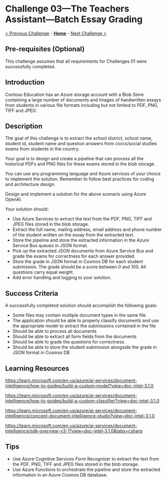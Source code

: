 # Challenge 03—The Teachers Assistant—Batch Essay Grading

[< Previous Challenge](./Challenge-02.md) - **[Home](../README.md)** - [Next Challenge >](./Challenge-04.md)

## Pre-requisites (Optional)

This challenge assumes that all requirements for Challenges 01 were successfully completed.

## Introduction

Contoso Education has an Azure storage account with a Blob Store containing a large number of documents and Images of handwritten essays from students in various file formats including but not limited to PDF, PNG, TIFF and JPEG.

## Description

The goal of this challenge is to extract the school district, school name, student id, student name and question answers from civics/social studies exams from students in the country.

Your goal is to design and create a pipeline that can process all the historical PDFs and PNG files for these exams stored in the blob storage.

You can use any programming language and Azure services of your choice to implement the solution. Remember to follow best practices for coding and architecture design.

Design and implement a solution for the above scenario using Azure OpenAI.

Your solution should:

- Use Azure Services to extract the text from the PDF, PNG, TIFF and JPEG files stored in the blob storage.
- Extract the full name, mailing address, email address and phone number of the student written on the essay from the extracted text.
- Store the pipeline and store the extracted information in the Azure Service Bus queues in JSON format.
- Pick up the extracted JSON documents from Azure Service Bus and grade the exams for correctness for each answer provided.
- Store the grade in JSON format in Cosmos DB for each student submission. The grade should be a score between 0 and 100. All questions carry equal weight.
- Add error handling and logging to your solution.

## Success Criteria

A successfully completed solution should accomplish the following goals:

- Some files may contain multiple document types in the same file.
- The application should be able to properly classify documents and use the appropriate model to extract the submissions contained in the file
- Should be able to process all documents
- Should be able to extract all form fields from the documents
- Should be able to grade the questions for correctness.
- Should be able to store the student submission alongside the grade in JSON format in Cosmos DB


## Learning Resources

https://learn.microsoft.com/en-us/azure/ai-services/document-intelligence/how-to-guides/build-a-custom-model?view=doc-intel-3.1.0

https://learn.microsoft.com/en-us/azure/ai-services/document-intelligence/how-to-guides/build-a-custom-classifier?view=doc-intel-3.1.0

https://learn.microsoft.com/en-us/azure/ai-services/document-intelligence/concept-document-intelligence-studio?view=doc-intel-3.1.0

https://learn.microsoft.com/en-us/azure/ai-services/document-intelligence/sdk-overview-v3-1?view=doc-intel-3.1.0&tabs=csharp

## Tips
- Use Azure Cognitive Services Form Recognizer to extract the text from the PDF, PNG, TIFF and JPEG files stored in the blob storage.
- Use Azure Functions to orchestrate the pipeline and store the extracted information in an Azure Cosmos DB database.
